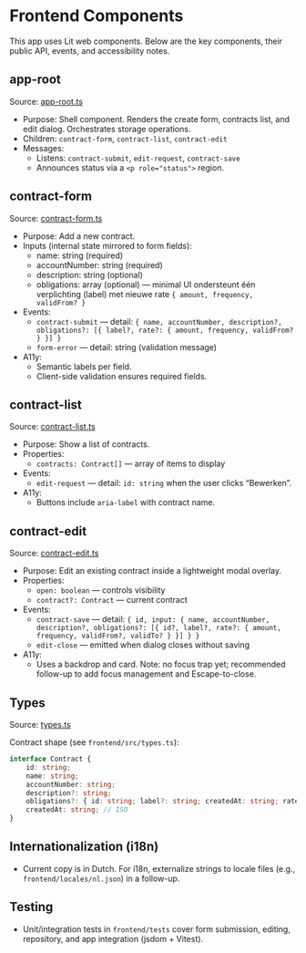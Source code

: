 # Frontend Components

This app uses Lit web components. Below are the key components, their public API, events, and accessibility notes.

## app-root

Source: [app-root.ts](../frontend/src/app-root.ts)

- Purpose: Shell component. Renders the create form, contracts list, and edit dialog. Orchestrates storage operations.
- Children: `contract-form`, `contract-list`, `contract-edit`
- Messages:
	- Listens: `contract-submit`, `edit-request`, `contract-save`
	- Announces status via a `<p role="status">` region.

## contract-form

Source: [contract-form.ts](../frontend/src/components/contract-form.ts)

- Purpose: Add a new contract.
- Inputs (internal state mirrored to form fields):
	- name: string (required)
	- accountNumber: string (required)
	- description: string (optional)
	- obligations: array (optional) — minimal UI ondersteunt één verplichting (label) met nieuwe rate `{ amount, frequency, validFrom? }`
- Events:
	- `contract-submit` — detail: `{ name, accountNumber, description?, obligations?: [{ label?, rate?: { amount, frequency, validFrom? } }] }`
	- `form-error` — detail: string (validation message)
- A11y:
	- Semantic labels per field.
	- Client-side validation ensures required fields.

## contract-list

Source: [contract-list.ts](../frontend/src/components/contract-list.ts)

- Purpose: Show a list of contracts.
- Properties:
	- `contracts: Contract[]` — array of items to display
- Events:
	- `edit-request` — detail: `id: string` when the user clicks “Bewerken”.
- A11y:
	- Buttons include `aria-label` with contract name.

## contract-edit

Source: [contract-edit.ts](../frontend/src/components/contract-edit.ts)

- Purpose: Edit an existing contract inside a lightweight modal overlay.
- Properties:
	- `open: boolean` — controls visibility
	- `contract?: Contract` — current contract
- Events:
	- `contract-save` — detail: `{ id, input: { name, accountNumber, description?, obligations?: [{ id?, label?, rate?: { amount, frequency, validFrom?, validTo? } }] } }`
	- `edit-close` — emitted when dialog closes without saving
- A11y:
	- Uses a backdrop and card. Note: no focus trap yet; recommended follow-up to add focus management and Escape-to-close.

## Types

Source: [types.ts](../frontend/src/types.ts)

Contract shape (see `frontend/src/types.ts`):

```ts
interface Contract {
	id: string;
	name: string;
	accountNumber: string;
	description?: string;
	obligations?: { id: string; label?: string; createdAt: string; rates: { id: string; amount: number; frequency?: 'daily'|'weekly'|'biweekly'|'monthly'|'quarterly'|'yearly'; validFrom: string; validTo?: string; createdAt: string }[] }[];
	createdAt: string; // ISO
}
```

## Internationalization (i18n)

- Current copy is in Dutch. For i18n, externalize strings to locale files (e.g., `frontend/locales/nl.json`) in a follow-up.

## Testing

- Unit/integration tests in `frontend/tests` cover form submission, editing, repository, and app integration (jsdom + Vitest).
